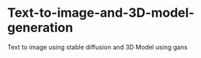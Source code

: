 # Text-to-image-and-3D-model-generation
Text to image using stable diffusion and 3D Model using gans
